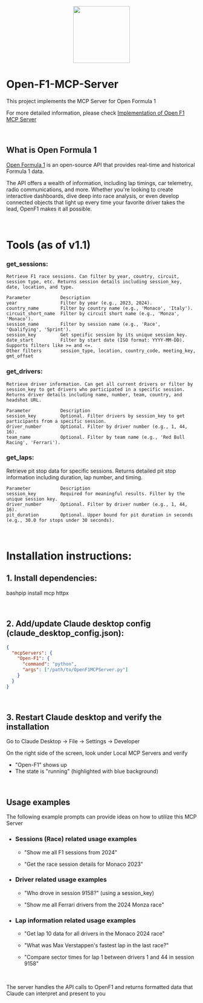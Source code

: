 <p align="center">
    <img src="https://openf1.org/images/logo-5882a735.png" width="150" height="150"/>
</p>

# Open-F1-MCP-Server
This project implements the MCP Server for Open Formula 1 

For more detailed information, please check [Implementation of Open F1 MCP Server](www.aryaakman.com/projects/Open-F1-MCP-Server.html)

<br>


## What is Open Formula 1
[Open Formula 1](www.openf1.org) is an open-source API that provides real-time and historical Formula 1 data.

The API offers a wealth of information, including lap timings, car telemetry, radio communications, and more. Whether you're looking to create interactive dashboards, dive deep into race analysis, or even develop connected objects that light up every time your favorite driver takes the lead, OpenF1 makes it all possible.

<br>

# Tools (as of v1.1)

### get_sessions:
    Retrieve F1 race sessions. Can filter by year, country, circuit, session type, etc. Returns session details including session_key, date, location, and type.

    Parameter	        Description
    year		        Filter by year (e.g., 2023, 2024).
    country_name	    Filter by country name (e.g., 'Monaco', 'Italy').
    circuit_short_name	Filter by circuit short name (e.g., 'Monza', 'Monaco').
    session_name    	Filter by session name (e.g., 'Race', 'Qualifying', 'Sprint').
    session_key	    	Get specific session by its unique session_key.
    date_start	    	Filter by start date (ISO format: YYYY-MM-DD). Supports filters like >= and <=.
    Other filters		session_type, location, country_code, meeting_key, gmt_offset
  
### get_drivers:
    Retrieve driver information. Can get all current drivers or filter by session_key to get drivers who participated in a specific session. Returns driver details including name, number, team, country, and headshot URL.

    Parameter	    	Description
    session_key	    	Optional. Filter drivers by session_key to get participants from a specific session.
    driver_number	   	Optional. Filter by driver number (e.g., 1, 44, 16).
    team_name        	Optional. Filter by team name (e.g., 'Red Bull Racing', 'Ferrari').
  
### get_laps:
  Retrieve pit stop data for specific sessions. Returns detailed pit stop information including duration, lap number, and timing.

    Parameter	    	Description
    session_key	        Required for meaningful results. Filter by the unique session key.
    driver_number		Optional. Filter by driver number (e.g., 1, 44, 16).
    pit_duration		Optional. Upper bound for pit duration in seconds (e.g., 30.0 for stops under 30 seconds).

<br>

# Installation instructions:

## 1. Install dependencies:

bashpip install mcp httpx

<br>

## 2. Add/update Claude desktop config (claude_desktop_config.json):

```json
{
  "mcpServers": {
    "Open-F1": {
      "command": "python",
      "args": ["/path/to/OpenF1MCPServer.py"]
    }
  }
}
```
<br>

## 3. Restart Claude desktop and verify the installation
Go to Claude Desktop -> File -> Settings -> Developer

On the right side of the screen, look under Local MCP Servers and verify 
- "Open-F1" shows up
-  The state is "running" (highlighted with blue background)

<br>

## Usage examples
The following example prompts can provide ideas on how to utilize this MCP Server 

- ### Sessions (Race) related usage examples
    - "Show me all F1 sessions from 2024"
    
    - "Get the race session details for Monaco 2023"

- ### Driver related usage examples
    - "Who drove in session 9158?" (using a session_key)

    - "Show me all Ferrari drivers from the 2024 Monza race"

- ### Lap information related usage examples
    - "Get lap 10 data for all drivers in the Monaco 2024 race"

    - "What was Max Verstappen's fastest lap in the last race?"

    - "Compare sector times for lap 1 between drivers 1 and 44 in session 9158"

<br>

The server handles the API calls to OpenF1 and returns formatted data that Claude can interpret and present to you

<br>



  

